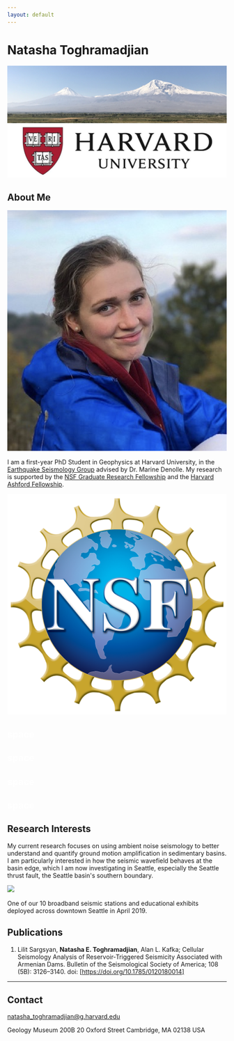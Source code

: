 ```yaml
---
layout: default
---
```


# Natasha Toghramadjian

<img src="ararat2.png">
<img src="harvard-logo.jpg">

## About Me


<img class="profile-picture" src="natasha_headshot_dilijan_2.png">

I am a first-year PhD Student in Geophysics at Harvard University, in the [Earthquake Seismology Group](https://quake.fas.harvard.edu/) advised by Dr. Marine Denolle. My research is supported by the [NSF Graduate Research Fellowship](https://www.nsfgrfp.org/) and the [Harvard Ashford Fellowship](https://ashfordfellows.fas.harvard.edu/about).

<img class="profile-picture" src="nsf_logo.png">

## <font color="white">space</font>
## <font color="white">space</font>
## <font color="white">space</font>
## <font color="white">space</font>


## Research Interests

 My current research focuses on using ambient noise seismology to better understand and quantify ground motion amplification in sedimentary basins. I am particularly interested in how the seismic wavefield behaves at the basin edge, which I am now investigating in Seattle, especially the Seattle thrust fault, the Seattle basin's southern boundary.


<img src="seattleBB_2.png">

One of our 10 broadband seismic stations and educational exhibits deployed across downtown Seattle in April 2019.

## Publications

1. Lilit Sargsyan, **Natasha E. Toghramadjian**, Alan L. Kafka; Cellular Seismology Analysis of Reservoir‐Triggered Seismicity Associated with Armenian Dams. Bulletin of the Seismological Society of America; 108 (5B): 3126–3140. doi: [https://doi.org/10.1785/0120180014]

---

## Contact

natasha_toghramadjian@g.harvard.edu

Geology Museum 200B
20 Oxford Street
Cambridge, MA 02138
USA